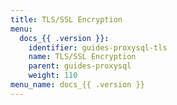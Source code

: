 ```yaml
---
title: TLS/SSL Encryption
menu:
  docs_{{ .version }}:
    identifier: guides-proxysql-tls
    name: TLS/SSL Encryption
    parent: guides-proxysql
    weight: 110
menu_name: docs_{{ .version }}
---
```

